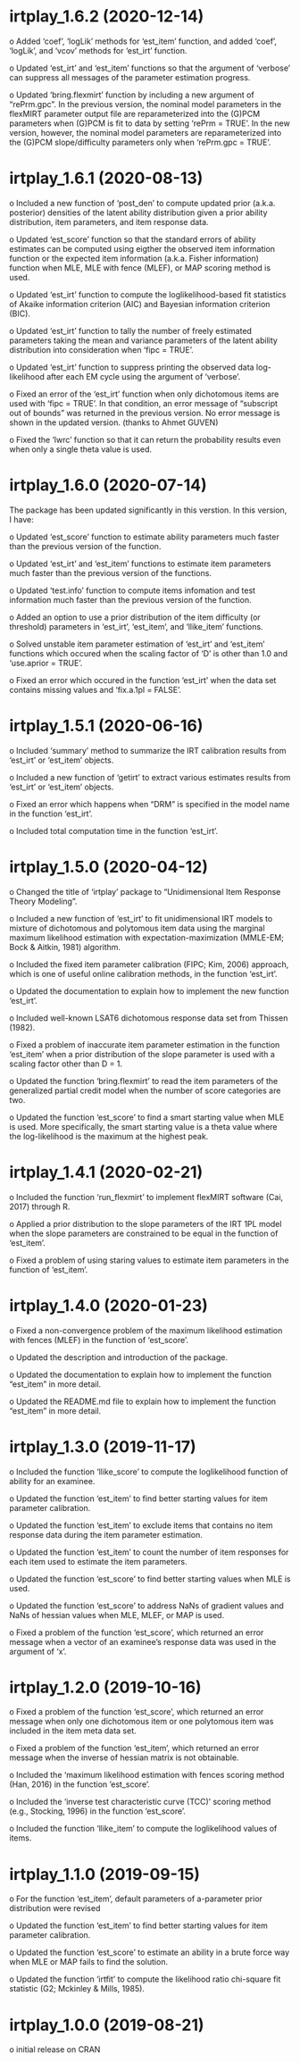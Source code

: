 
<!-- README.md is generated from README.Rmd. Please edit that file -->

# irtplay\_1.6.2 (2020-12-14)

o Added ‘coef’, ‘logLik’ methods for ‘est\_item’ function, and added
‘coef’, ‘logLik’, and ‘vcov’ methods for ‘est\_irt’ function.

o Updated ‘est\_irt’ and ‘est\_item’ functions so that the argument of
‘verbose’ can suppress all messages of the parameter estimation
progress.

o Updated ‘bring.flexmirt’ function by including a new argument of
“rePrm.gpc”. In the previous version, the nominal model parameters in
the flexMIRT parameter output file are reparameterized into the (G)PCM
parameters when (G)PCM is fit to data by setting ‘rePrm = TRUE’. In the
new version, however, the nominal model parameters are reparameterized
into the (G)PCM slope/difficulty parameters only when ‘rePrm.gpc =
TRUE’.

# irtplay\_1.6.1 (2020-08-13)

o Included a new function of ‘post\_den’ to compute updated prior
(a.k.a. posterior) densities of the latent ability distribution given a
prior ability distribution, item parameters, and item response data.

o Updated ‘est\_score’ function so that the standard errors of ability
estimates can be computed using eigther the observed item information
function or the expected item information (a.k.a. Fisher information)
function when MLE, MLE with fence (MLEF), or MAP scoring method is used.

o Updated ‘est\_irt’ function to compute the loglikelihood-based fit
statistics of Akaike information criterion (AIC) and Bayesian
information criterion (BIC).

o Updated ‘est\_irt’ function to tally the number of freely estimated
parameters taking the mean and variance parameters of the latent ability
distribution into consideration when ‘fipc = TRUE’.

o Updated ‘est\_irt’ function to suppress printing the observed data
log-likelihood after each EM cycle using the argument of ‘verbose’.

o Fixed an error of the ‘est\_irt’ function when only dichotomous items
are used with ‘fipc = TRUE’. In that condition, an error message of
“subscript out of bounds” was returned in the previous version. No
error message is shown in the updated version. (thanks to Ahmet GUVEN)

o Fixed the ‘lwrc’ function so that it can return the probability
results even when only a single theta value is used.

# irtplay\_1.6.0 (2020-07-14)

The package has been updated significantly in this verstion. In this
version, I have:

o Updated ‘est\_score’ function to estimate ability parameters much
faster than the previous version of the function.

o Updated ‘est\_irt’ and ‘est\_item’ functions to estimate item
parameters much faster than the previous version of the functions.

o Updated ‘test.info’ function to compute items infomation and test
information much faster than the previous version of the function.

o Added an option to use a prior distribution of the item difficulty (or
threshold) parameters in ‘est\_irt’, ‘est\_item’, and ‘llike\_item’
functions.

o Solved unstable item parameter estimation of ‘est\_irt’ and
‘est\_item’ functions which occured when the scaling factor of ‘D’
is other than 1.0 and ‘use.aprior = TRUE’.

o Fixed an error which occured in the function ‘est\_irt’ when the data
set contains missing values and ‘fix.a.1pl = FALSE’.

# irtplay\_1.5.1 (2020-06-16)

o Included ‘summary’ method to summarize the IRT calibration results
from ‘est\_irt’ or ‘est\_item’ objects.

o Included a new function of ‘getirt’ to extract various estimates
results from ‘est\_irt’ or ‘est\_item’ objects.

o Fixed an error which happens when “DRM” is specified in the model name
in the function ‘est\_irt’.

o Included total computation time in the function ‘est\_irt’.

# irtplay\_1.5.0 (2020-04-12)

o Changed the title of ‘irtplay’ package to “Unidimensional Item
Response Theory Modeling”.

o Included a new function of ‘est\_irt’ to fit unidimensional IRT models
to mixture of dichotomous and polytomous item data using the marginal
maximum likelihood estimation with expectation-maximization (MMLE-EM;
Bock & Aitkin, 1981) algorithm.

o Included the fixed item parameter calibration (FIPC; Kim, 2006)
approach, which is one of useful online calibration methods, in the
function ‘est\_irt’.

o Updated the documentation to explain how to implement the new function
‘est\_irt’.

o Included well-known LSAT6 dichotomous response data set from Thissen
(1982).

o Fixed a problem of inaccurate item parameter estimation in the
function ‘est\_item’ when a prior distribution of the slope parameter is
used with a scaling factor other than D = 1.

o Updated the function ‘bring.flexmirt’ to read the item parameters of
the generalized partial credit model when the number of score categories
are two.

o Updated the function ‘est\_score’ to find a smart starting value when
MLE is used. More specifically, the smart starting value is a theta
value where the log-likelihood is the maximum at the highest peak.

# irtplay\_1.4.1 (2020-02-21)

o Included the function ‘run\_flexmirt’ to implement flexMIRT software
(Cai, 2017) through R.

o Applied a prior distribution to the slope parameters of the IRT 1PL
model when the slope parameters are constrained to be equal in the
function of ‘est\_item’.

o Fixed a problem of using staring values to estimate item parameters in
the function of ‘est\_item’.

# irtplay\_1.4.0 (2020-01-23)

o Fixed a non-convergence problem of the maximum likelihood estimation
with fences (MLEF) in the function of ‘est\_score’.

o Updated the description and introduction of the package.

o Updated the documentation to explain how to implement the function
“est\_item” in more detail.

o Updated the README.md file to explain how to implement the function
“est\_item” in more detail.

# irtplay\_1.3.0 (2019-11-17)

o Included the function ‘llike\_score’ to compute the loglikelihood
function of ability for an examinee.

o Updated the function ‘est\_item’ to find better starting values for
item parameter calibration.

o Updated the function ‘est\_item’ to exclude items that contains no
item response data during the item parameter estimation.

o Updated the function ‘est\_item’ to count the number of item responses
for each item used to estimate the item parameters.

o Updated the function ‘est\_score’ to find better starting values when
MLE is used.

o Updated the function ‘est\_score’ to address NaNs of gradient values
and NaNs of hessian values when MLE, MLEF, or MAP is used.

o Fixed a problem of the function ‘est\_score’, which returned an error
message when a vector of an examinee’s response data was used in the
argument of ‘x’.

# irtplay\_1.2.0 (2019-10-16)

o Fixed a problem of the function ‘est\_score’, which returned an error
message when only one dichotomous item or one polytomous item was
included in the item meta data set.

o Fixed a problem of the function ‘est\_item’, which returned an error
message when the inverse of hessian matrix is not obtainable.

o Included the ‘maximum likelihood estimation with fences scoring method
(Han, 2016) in the function ’est\_score’.

o Included the ‘inverse test characteristic curve (TCC)’ scoring method
(e.g., Stocking, 1996) in the function ‘est\_score’.

o Included the function ‘llike\_item’ to compute the loglikelihood
values of items.

# irtplay\_1.1.0 (2019-09-15)

o For the function ‘est\_item’, default parameters of a-parameter prior
distribution were revised

o Updated the function ‘est\_item’ to find better starting values for
item parameter calibration.

o Updated the function ‘est\_score’ to estimate an ability in a brute
force way when MLE or MAP fails to find the solution.

o Updated the function ‘irtfit’ to compute the likelihood ratio
chi-square fit statistic (G2; Mckinley & Mills, 1985).

# irtplay\_1.0.0 (2019-08-21)

o initial release on CRAN
